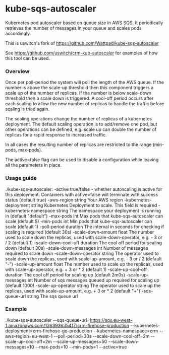 # kube-sqs-autoscaler

Kubernetes pod autoscaler based on queue size in AWS SQS. It periodically retrieves the number of messages in your queue and scales pods accordingly.

This is uswitch's fork of https://github.com/Wattpad/kube-sqs-autoscaler

See https://github.com/uswitch/crm-kub-autoscaler for examples of how this tool can be used.

### Overview

Once per poll-period the system will poll the length of the AWS queue. If the number is above the scale-up threshold then this component triggers a scale up of the number of replicas. If the number is below scale-down threshold then a scale down is triggered. A cool-off period occurs after each scaling to allow the new number of replicas to handle the traffic before scaling is tried again.

The scaling operations change the number of replicas of a kubernetes deployment. The default scaling operation is to add/remove one pod, but other operations can be defined, e.g. scale up can double the number of replicas for a rapid response to increased traffic.

In all cases the resulting number of replicas are restricted to the range (min-pods, max-pods).

The active=false flag can be used to disable a configuration while leaving all the parameters in place. 

### Usage guide

./kube-sqs-autoscaler:
  -active
    	true/false - whether autoscaling is active for this deployment. Containers with active=false will terminate with success status (default true)
  -aws-region string
    	Your AWS region
  -kubernetes-deployment string
    	Kubernetes Deployment to scale. This field is required
  -kubernetes-namespace string
    	The namespace your deployment is running in (default "default")
  -max-pods int
    	Max pods that kube-sqs-autoscaler can scale (default 5)
  -min-pods int
    	Min pods that kube-sqs-autoscaler can scale (default 1)
  -poll-period duration
    	The interval in seconds for checking if scaling is required (default 30s)
  -scale-down-amount float
    	The number used to scale down the replicas, used with scale-down-operator, e.g. - 3 or / 2 (default 1)
  -scale-down-cool-off duration
    	The cool off period for scaling down (default 30s)
  -scale-down-messages int
    	Number of messages required to scale down
  -scale-down-operator string
    	The operator used to scale down the replicas, used with scale-up-amount, e.g. - 3 or / 2 (default "-")
  -scale-up-amount float
    	The number used to scale up the replicas, used with scale-up-operator, e.g. + 3 or * 2 (default 1)
  -scale-up-cool-off duration
    	The cool off period for scaling up (default 2m0s)
  -scale-up-messages int
    	Number of sqs messages queued up required for scaling up (default 1000)
  -scale-up-operator string
    	The operator used to scale up the replicas, used with scale-up-amount, e.g. + 3 or * 2 (default "+")
  -sqs-queue-url string
    	The sqs queue url

### Example

./kube-sqs-autoscaler
            --sqs-queue-url=https://sqs.eu-west-1.amazonaws.com/136393635417/crm-firehose-production
            --kubernetes-deployment=crm-firehose-go-production
            --kubernetes-namespace=crm
            --aws-region=eu-west-1
            --poll-period=30s
            --scale-down-cool-off=2m
            --scale-up-cool-off=2m
            --scale-up-messages=50
            --scale-down-messages=10
            --max-pods=10
            --min-pods=1
            --active=true


